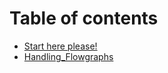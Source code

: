# Table of contents

* [Start here please!](README.md)
* [Handling\_Flowgraphs](Handling\_Flowgraphs.md)
